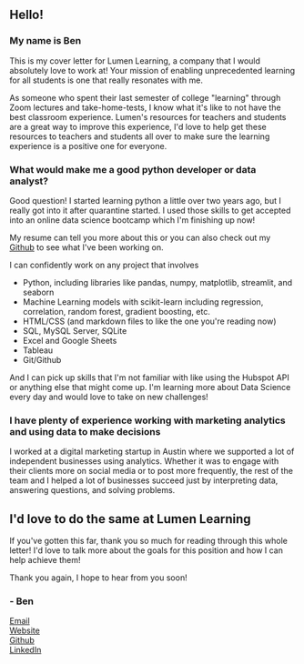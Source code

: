 ## Hello!

### My name is Ben    
This is my cover letter for Lumen Learning, a company that I would absolutely love to work at! Your mission of enabling unprecedented learning for all students is one that really resonates with me.

As someone who spent their last semester of college "learning" through Zoom lectures and take-home-tests, I know what it's like to not have the best classroom experience. Lumen's resources for teachers and students are a great way to improve this experience, I'd love to help get these resources to teachers and students all over to make sure the learning experience is a positive one for everyone.

### What would make me a good python developer or data analyst?
Good question! I started learning python a little over two years ago, but I really got into it after quarantine started. I used those skills to get accepted into an online data science bootcamp which I'm finishing up now!

My resume can tell you more about this or you can also check out my [Github](https://github.com/Bench-amblee?tab=repositories) to see what I've been working on. 

I can confidently work on any project that involves
- Python, including libraries like pandas, numpy, matplotlib, streamlit, and seaborn
- Machine Learning models with scikit-learn including regression, correlation, random forest, gradient boosting, etc.
- HTML/CSS (and markdown files to like the one you're reading now)
- SQL, MySQL Server, SQLite
- Excel and Google Sheets
- Tableau
- Git/Github  

And I can pick up skills that I'm not familiar with like using the Hubspot API or anything else that might come up. I'm learning more about Data Science every day and would love to take on new challenges!

### I have plenty of experience working with marketing analytics and using data to make decisions
I worked at a digital marketing startup in Austin where we supported a lot of independent businesses using analytics.
Whether it was to engage with their clients more on social media or to post more frequently, the rest of the team and I helped a lot of businesses succeed just by interpreting data, answering questions, and solving problems. 
## I'd love to do the same at Lumen Learning
If you've gotten this far, thank you so much for reading through this whole letter! I'd love to talk more about the goals for this position and how I can help achieve them!        

Thank you again, I hope to hear from you soon!  
### - Ben    

[Email](ben@benchamblee.blog)   
[Website](https://benchamblee.blog/)    
[Github](https://github.com/Bench-amblee)    
[LinkedIn](https://www.linkedin.com/in/ben-chamblee-he-him-354245a3/)    
